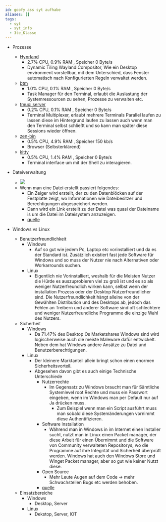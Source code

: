 ```yaml
---
id: goofy ass syt aufhabe
aliases: []
tags:
  - syt
  - syt_info
  - 3te_Klasse
---
```


- Prozesse
  - [Hyprland](https://github.com/hyprwm/Hyprland)
    - 2.7% CPU, 0.9% RAM , Speicher 0 Byte/s
    - Dynamic Tiling Wayland Compositor, Wie ein Desktop environment vorstellbar, mit dem Unterschied, dass Fenster automatisch nach Konfigurierten Regeln verwaltet werden.
  - [btm](https://github.com/ClementTsang/bottom)
    - 1.0% CPU, 0.1% RAM , Speicher 0 Byte/s
    - Task Manager für den Terminal, erlaubt die Auslastung der Systemressourcen zu sehen, Prozesse zu verwalten etc.
  - [tmux: server](https://github.com/tmux/tmux)
    - 0.2% CPU, 0.1% RAM , Speicher 0 Byte/s
    - Terminal Multiplexer, erlaubt mehrere Terminals Parallel laufen zu lassen diese im Hintergrund laufen zu lassen auch wenn man den Terminal selbst schließt und so kann man später diese Sessions wieder öffnen.
  - [zen-bin](https://github.com/zen-browser/desktop)
    - 0.5% CPU, 4.9% RAM , Speicher 150 kb/s
    - Browser (Selbsterklärend)
  - [kitty](https://github.com/kovidgoyal/kitty)
     - 0.5% CPU, 1.4% RAM , Speicher 0 Byte/s
     - Terminal interface um mit der Shell zu interagieren.

- Dateiverwaltung
  - ![](Pasted%20image%2020240927144209.png)
  - Wenn man eine Datei erstellt passiert folgendes:
    - Ein Zeiger wird erstellt, der zu den Datenblöcken auf der Festplatte zeigt, wo Informationen wie Dateibesitzer und Berechtigungen abgespeichert werden.
    - Dann wird ein Link erstellt zu der Datei was quasi der Dateiname is um die Datei im Dateisystem anzuzeigen.
    - [quelle](https://askubuntu.com/questions/113863/how-are-files-created)

- Windows vs Linux
  - Benutzerfreundlichkeit
    - Windows
      - Auf so gut wie jedem Pc, Laptop etc vorinstalliert und da es der Standard ist. Zusätzlich existiert fast jede Software für Windows und so muss der Nutzer nie nach Alternativen oder Workarrounds suchen.
    - Linux
      - Eigentlich nie Vorinstalliert, weshalb für die Meisten Nutzer die Hürde es auszuprobieren viel zu groß ist und es so als weniger Nutzerfreundlich wirken kann, selbst wenn der installation Prozess oder der Desktop Nutzerfreundlicher sind. Die Nutzerfreundlichkeit hängt alleine von der Gewählten Distribution und des Desktops ab, jedoch das Fehlen an Treibern und anderer Software sind oft schlechtere und weniger Nutzerfreundliche Programme die einzige Wahl des Nutzers.
  - Sicherheit 
    - Windows
      - Da 71.47% des Desktop Os Marketshares Windows sind wird logischerweise auch die meiste Maleware dafür entwickelt. Neben dem hat Windows andere Ansätze zu Datei und Benutzerberechtigungen.
    - Linux
      - Der kleinere Marktanteil allein bringt schon einen enormen Sicherheitsvorteil.
      - Abgesehen davon gibt es auch einige Technische Unterschiede
        - Nutzerrechte
          - Im Gegensatz zu Windows braucht man für Sämtliche Systemlevel root Rechte und muss ein Passwort eingeben, wenn im Windows man per Default nur auf Ja drücken muss. 
            - Zum Beispiel wenn man ein Script ausführt muss man sobald diese Systemänderungen vornimmt diese Authentifizieren.
        - Software Installation
          - Während man in Windows in im Internet einen Installer sucht, nutzt man in Linux einen Packet manager, der diese Arbeit für einen Übernimmt und die Software von Community verwalteten Repositorys, wo die Programme auf ihre Integrität und Sicherheit überprüft werden. Windows hat auch den Windows Store und Winget Packet manager, aber so gut wie keiner Nutzt diese.
        - Open Source
          - Mehr Leute Augen auf dem Code → mehr Schwachstellen Bugs etc werden behoben.
        - [quelle](https://medium.com/codex/5-reasons-why-linux-is-more-secure-than-windows-1d036c3d3324)
  - Einsatzbereiche
    - Windows
      - Desktop, Server
    - Linux
      - Dekstop, Server, IOT

